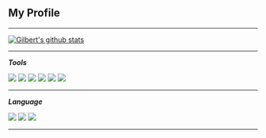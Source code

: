 ## My Profile

---

[![Gilbert's github stats](https://github-readme-stats.vercel.app/api?username=Gilbert9172)](https://github.com/gilbert9172/github-readme-stats)

---

***Tools***

<img src="https://img.shields.io/badge/Spring Boot-6DB33F?style=for-the-badge&logo=appveyor&logo=Java&logoColor=white"/>   <img src="https://img.shields.io/badge/Spring Security-008080?style=for-the-badge&logo=appveyor&logo=Java&logoColor=white"/>   <img src="https://img.shields.io/badge/JPA-B8860B?style=for-the-badge&logo=appveyor&logo=Java&logoColor=white"/> <img src="https://img.shields.io/badge/MyBatis-8B0000?style=for-the-badge&logo=appveyor&logo=Java&logoColor=white"/> <img src="https://img.shields.io/badge/ThymeLeaf-6B8E23?style=for-the-badge&logo=appveyor&logo=Java&logoColor=white"/> <img src="https://img.shields.io/badge/Django-092E20?style=for-the-badge&logo=appveyor&logo=Java&logoColor=white"/>   

---

***Language***

<img src="https://img.shields.io/badge/JAVA-007396?style=for-the-badge&logo=java&logoColor=white"> <img src="https://img.shields.io/badge/JavaScript-F7DF1E?style=for-the-badge&logo=java&logoColor=white"> <img src="https://img.shields.io/badge/Python-3776AB?style=for-the-badge&logo=java&logoColor=white">

---



<!--
**Gilbert9172/Gilbert9172** is a ✨ _special_ ✨ repository because its `README.md` (this file) appears on your GitHub profile.

Here are some ideas to get you started:

- 🔭 I’m currently working on ...
- 🌱 I’m currently learning ...
- 👯 I’m looking to collaborate on ...
- 🤔 I’m looking for help with ...
- 💬 Ask me about ...
- 📫 How to reach me: ...
- 😄 Pronouns: ...
- ⚡ Fun fact: ...
-->

<!-- ![header](https://capsule-render.vercel.app/api?type=cylinder&color=auto&height=300&section=header&text=Gil_95&fontSize=90) -->
